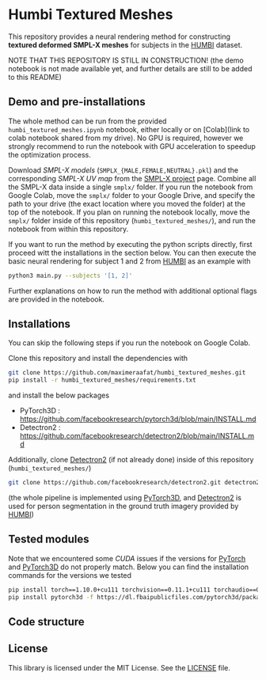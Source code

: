 # Humbi Textured Meshes

This repository provides a neural rendering method for constructing **textured deformed SMPL-X meshes** for subjects in the [HUMBI](https://github.com/zhixuany/HUMBI) dataset.

NOTE THAT THIS REPOSITORY IS STILL IN CONSTRUCTION! (the demo notebook is not made available yet, and further details are still to be added to this README)

## Demo and pre-installations

The whole method can be run from the provided `humbi_textured_meshes.ipynb` notebook, either locally or on [Colab](link to colab notebook shared from my drive). No GPU is required, however we strongly recommend to run the notebook with GPU acceleration to speedup the optimization process.

Download _SMPL-X models_ (`SMPLX_{MALE,FEMALE,NEUTRAL}.pkl`) and the corresponding _SMPL-X UV map_ from the [SMPL-X project](https://smpl-x.is.tue.mpg.de) page. Combine all the SMPL-X data inside a single `smplx/` folder. If you run the notebook from Google Colab, move the `smplx/` folder to your Google Drive, and specify the path to your drive (the exact location where you moved the folder) at the top of the notebook. If you plan on running the notebook locally, move the `smplx/` folder inside of this repository (`humbi_textured_meshes/`), and run the notebook from within this repository.

If you want to run the method by executing the python scripts directly, first proceed witt the installations in the section below. You can then execute the basic neural rendering for subject 1 and 2 from [HUMBI](https://github.com/zhixuany/HUMBI) as an example with
```bash
python3 main.py --subjects '[1, 2]'
```
Further explanations on how to run the method with additional optional flags are provided in the notebook.


## Installations

You can skip the following steps if you run the notebook on Google Colab.

Clone this repository and install the dependencies with
```bash
git clone https://github.com/maximeraafat/humbi_textured_meshes.git
pip install -r humbi_textured_meshes/requirements.txt
```

and install the below packages
- PyTorch3D : https://github.com/facebookresearch/pytorch3d/blob/main/INSTALL.md
- Detectron2 : https://github.com/facebookresearch/detectron2/blob/main/INSTALL.md

Additionally, clone [Detectron2](https://github.com/facebookresearch/detectron2) (if not already done) inside of this repository (`humbi_textured_meshes/`)
```bash
git clone https://github.com/facebookresearch/detectron2.git detectron2_repo
```

(the whole pipeline is implemented using [PyTorch3D](https://pytorch3d.org), and [Detectron2](https://github.com/facebookresearch/detectron2) is used for person segmentation in the ground truth imagery provided by [HUMBI](https://github.com/zhixuany/HUMBI))


## Tested modules
Note that we encountered some _CUDA_ issues if the versions for [PyTorch](https://pytorch.org) and [PyTorch3D](https://pytorch3d.org) do not properly match. Below you can find the installation commands for the versions we tested
```bash
pip install torch==1.10.0+cu111 torchvision==0.11.1+cu111 torchaudio==0.10.0+cu111 -f https://download.pytorch.org/whl/cu111/torch_stable.html
pip install pytorch3d -f https://dl.fbaipublicfiles.com/pytorch3d/packaging/wheels/py39_cu111_pyt1100/download.html
```

## Code structure


## License
This library is licensed under the MIT License. See the [LICENSE](LICENSE) file.


<!-- 
TODO

* Finish humbi_textured_meshes.ipynb notebook : PyTorch3D installation fix

* Remove tmp_docs folder (but keep tmp_files -> tmp folder)

* Code structure for this repository

* Nice visualizations : images and gifs of reconstructed subjects -> see Term Paper Presentation material

* Explain why SMPL-X and not SMPL?

* Explain output of the method : humbi_output (humbi_smplx_rgb, humbi_smplx_npz and humbi_smplx_geom if normalization)

* How to apply displacement map to SMPL-X mesh in Blender.
    If --saveobj flag activated, intermediary states are stored : you can directly import the latest stored .obj file (with its corresponding .mat file and texture in blender)
    ** Displacement map : Activate Displace Modifier > New Texture (load texture file) > Coordinates : UV > Direction : RGB to XYZ
    ** Color map : Shader Editor > Load Image Texture (load texture file) > Plug in to Principled BSDF base color > Specular to 0.0 and Roughness to 1.0

-->
